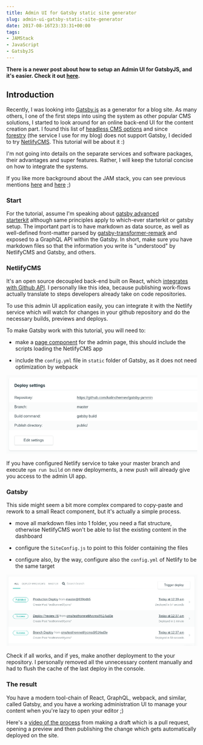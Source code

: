 ```yaml
---
title: Admin UI for Gatsby static site generator
slug: admin-ui-gatsby-static-site-generator
date: 2017-08-16T23:33:31+00:00
tags:
- JAMStack
- JavaScript
- GatsbyJS
---
```


**There is a newer post about how to setup an Admin UI for GatsbyJS, and it's easier. Check it out [here](/cms-gatsbyjs).**

## Introduction

Recently, I was looking into [Gatsby.js](https://www.gatsbyjs.org/) as a generator for a blog site. As many others, I one of the first steps into using the system as other popular CMS solutions, I started to look around for an online back-end UI for the content creation part. I found this list of [headless CMS options](https://headlesscms.org/) and since [forestry](https://forestry.io/) (the service I use for my blog) does not support Gatsby, I decided to try [NetlifyCMS](https://www.netlifycms.org/). This tutorial will be about it :)

I'm not going into details on the separate services and software packages, their advantages and super features. Rather, I will keep the tutorial concise on how to integrate the systems.

If you like more background about the JAM stack, you can see previous mentions [here](/march-digest-2017/#jam-stack) and [here](/releasing-new-blog/) ;)

### Start

For the tutorial, assume I'm speaking about [gatsby advanced starterkit](https://github.com/Vagr9K/gatsby-advanced-starter) although same principles apply to which-ever starterkit or gatsby setup. The important part is to have markdown as data source, as well as well-defined front-matter parsed by [gatsby-transformer-remark](https://github.com/gatsbyjs/gatsby/tree/master/packages/gatsby-transformer-remark) and exposed to a GraphQL API within the Gatsby. In short, make sure you have markdown files so that the information you write is "understood" by NetlifyCMS and Gatsby, and others.

### NetlifyCMS

It's an open source decoupled back-end built on React, which [integrates with Github API](https://www.netlifycms.org/docs/intro/). I personally like this idea, because publishing work-flows actually translate to steps developers already take on code repositories.

To use this admin UI application easily, you can integrate it with the Netlify service which will watch for changes in your github repository and do the necessary builds, previews and deploys.

To make Gatsby work with this tutorial, you will need to:

* make a [page component](https://www.gatsbyjs.org/docs/building-with-components/#page-components) for the admin page, this should include the scripts loading the NetlifyCMS app

* include the `config.yml` file in `static` folder of Gatsby, as it does not need optimization by webpack

![Deployment settings in Netlify](./images/deployment-settings-netlify.png)

If you have configured Netlify service to take your master branch and execute `npm run build` on new deployments, a new push will already give you access to the admin UI app.

### Gatsby

This side might seem a bit more complex compared to copy-paste and rework to a small React component, but it's actually a simple process.

* move all markdown files into 1 folder, you need a flat structure, otherwise NetlifyCMS won't be able to list the existing content in the dashboard

* configure the `SiteConfig.js` ​to point to this folder containing the files

* configure also, by the way, configure also the `config.yml` of Netlify to be the same target

![Netlify deployments](./images/netlify-deployments.png)

Check if all works, and if yes, make another deployment to the your repository. I personally removed all the unnecessary content manually and had to flush the cache of the last deploy in the console.

### The result

You have a modern tool-chain of React, GraphQL, webpack, and similar, called Gatsby, and you have a working administration UI to manage your content when you're lazy to open your editor ;)

Here's a [video of the process](https://github.com/kalinchernev/kalinchernev.github.io/blob/blog/static/videos/netlify-cms-gatsby.mp4) from making a draft which is a pull request, opening a preview and then publishing the change which gets automatically deployed on the site.
